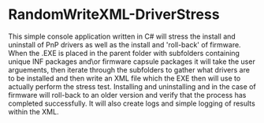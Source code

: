 # RandomWriteXML-DriverStress
This simple console application written in C# will stress the install and uninstall of PnP drivers as well as the install and 'roll-back' of firmware. When the .EXE is placed in the parent folder with subfolders containing unique INF packages and\or firmware capsule packages it will take the user arguements, then iterate through the subfolders to gather what drivers are to be installed and then write an XML file which the EXE then will use to actually perform the stress test. Installing and uninstalling and in the case of firmware will roll-back to an older version and verify that the process has completed successfully. 
It will also create logs and simple logging of results within the XML.
